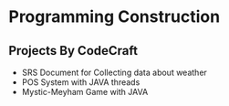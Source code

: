 # Programming Construction
## Projects By CodeCraft
- SRS Document for Collecting data about weather
- POS System with JAVA threads
- Mystic-Meyham Game with JAVA
